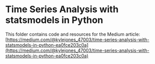 # Time Series Analysis with statsmodels in Python

This folder contains code and resources for the Medium article:
[https://medium.com/@kylejones_47003/time-series-analysis-with-statsmodels-in-python-ea0fce203c0a](https://medium.com/@kylejones_47003/time-series-analysis-with-statsmodels-in-python-ea0fce203c0a)
